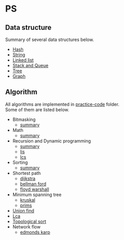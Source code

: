 # PS      


## Data structure  
Summary of several data structures below.  
- [Hash](https://github.com/stellakang/PS/blob/master/hash.md)  
- [String](https://github.com/stellakang/PS/blob/master/string.md)  
- [Linked list](https://github.com/stellakang/PS/blob/master/linkedlist.md)    
- [Stack and Queue](https://github.com/stellakang/PS/blob/master/stack-and-queue.md)    
- [Tree](https://github.com/stellakang/leetcode/blob/master/tree.md)    
- [Graph](https://github.com/stellakang/leetcode/blob/master/graph.md)    




## Algorithm    

All algorithms are implemented in [practice-code](https://github.com/stellakang/PS/blob/master/practice-code/) folder.  
Some of them are listed below.   
- Bitmasking
  - [summary](https://github.com/stellakang/PS/blob/master/bitmask.md)   
- Math  
  - [summary](https://github.com/stellakang/PS/blob/master/math.md)   
- Recursion and Dynamic programming  
   - [summary](https://github.com/stellakang/PS/blob/master/recursion-and-dp.md)  
   - [lis](./practice-code/lis-with-tracking.cpp)  
   - [lcs](./practice-code/lcs-with-tracking.cpp)    
- Sorting  
  - [summary](https://github.com/stellakang/PS/blob/master/sorting.md)   
- Shortest path   
   - [dijkstra](./practice-code/dijkstra.cpp)  
   - [bellman ford](./practice-code/bellman-ford.cpp)   
   - [floyd warshall](./practice-code/floyd-warshall.cpp)     
- Minimum spanning tree   
   - [kruskal](./practice-code/kruskal.cpp)  
   - [prims](./practice-code/prims.cpp)   
- [Union find](https://github.com/stellakang/PS/blob/master/practice-code/union-find.cpp)  
- [Lca](https://github.com/stellakang/PS/blob/master/practice-code/lca.cpp)  
- [Topological sort](https://github.com/stellakang/PS/blob/master/practice-code/topological-sort.cpp)  
- Network flow   
   - [edmonds karp](./practice-code/edmonds-karp.cpp)  
